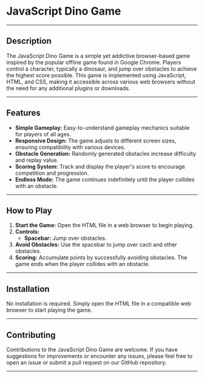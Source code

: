 # JavaScript Dino Game

---

## Description

The JavaScript Dino Game is a simple yet addictive browser-based game inspired by the popular offline game found in Google Chrome. Players control a character, typically a dinosaur, and jump over obstacles to achieve the highest score possible. This game is implemented using JavaScript, HTML, and CSS, making it accessible across various web browsers without the need for any additional plugins or downloads.

---

## Features

- **Simple Gameplay:** Easy-to-understand gameplay mechanics suitable for players of all ages.
- **Responsive Design:** The game adjusts to different screen sizes, ensuring compatibility with various devices.
- **Obstacle Generation:** Randomly generated obstacles increase difficulty and replay value.
- **Scoring System:** Track and display the player's score to encourage competition and progression.
- **Endless Mode:** The game continues indefinitely until the player collides with an obstacle.

---

## How to Play

1. **Start the Game:** Open the HTML file in a web browser to begin playing.
2. **Controls:**
    - **Spacebar:** Jump over obstacles.
3. **Avoid Obstacles:** Use the spacebar to jump over cacti and other obstacles.
4. **Scoring:** Accumulate points by successfully avoiding obstacles. The game ends when the player collides with an obstacle.

---

## Installation

No installation is required. Simply open the HTML file in a compatible web browser to start playing the game.

---

## Contributing

Contributions to the JavaScript Dino Game are welcome. If you have suggestions for improvements or encounter any issues, please feel free to open an issue or submit a pull request on our GitHub repository.

---
